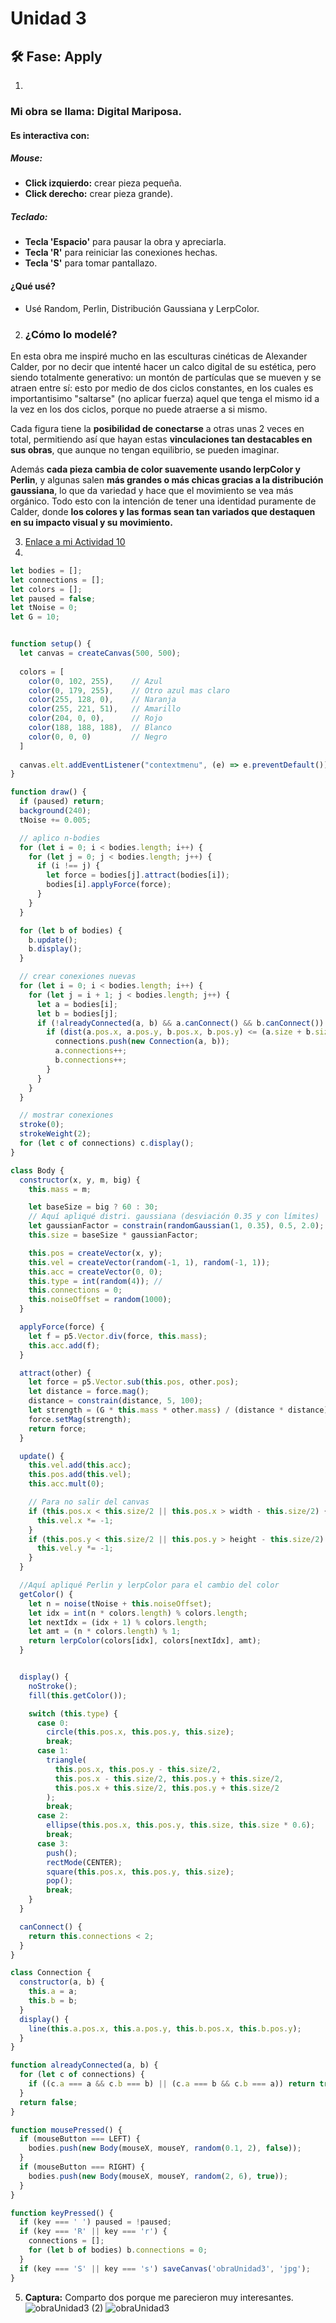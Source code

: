 # Unidad 3


## 🛠 Fase: Apply

1.
### Mi obra se llama: __Digital Mariposa.__

#### Es interactiva con:
##### Mouse:
- __Click izquierdo:__ crear pieza pequeña.
- __Click derecho:__ crear pieza grande).
##### Teclado:
- __Tecla 'Espacio'__ para pausar la obra y apreciarla.
- __Tecla 'R'__ para reiniciar las conexiones hechas.
- __Tecla 'S'__ para tomar pantallazo.

#### ¿Qué usé?
- Usé Random, Perlin, Distribución Gaussiana y LerpColor.

2. ### ¿Cómo lo modelé?
En esta obra me inspiré mucho en las esculturas cinéticas de Alexander Calder, por no decir que intenté hacer un calco digital de su estética, pero siendo totalmente generativo: un montón de partículas que se mueven y se atraen entre sí: esto por medio de dos ciclos constantes, en los cuales es importantisimo "saltarse" (no aplicar fuerza) aquel que tenga el mismo id a la vez en los dos ciclos, porque no puede atraerse a si mismo.

Cada figura tiene la __posibilidad de conectarse__ a otras unas 2 veces en total, permitiendo así que hayan estas __vinculaciones tan destacables en sus obras__, que aunque no tengan equilibrio, se pueden imaginar.

Además __cada pieza cambia de color suavemente usando lerpColor y Perlin__, y algunas salen __más grandes o más chicas gracias a la distribución gaussiana__, lo que da variedad y hace que el movimiento se vea más orgánico. Todo esto con la intención de tener una identidad puramente de Calder, donde __los colores y las formas sean tan variados que destaquen en su impacto visual y su movimiento.__

3. [Enlace a mi Actividad 10](https://editor.p5js.org/JuanJAreiza/sketches/-0WDvF4Xf)
4.
``` js
let bodies = [];
let connections = [];
let colors = [];
let paused = false;
let tNoise = 0;
let G = 10;


function setup() {
  let canvas = createCanvas(500, 500);
  
  colors = [
    color(0, 102, 255),    // Azul
    color(0, 179, 255),    // Otro azul mas claro
    color(255, 128, 0),    // Naranja
    color(255, 221, 51),   // Amarillo
    color(204, 0, 0),      // Rojo
    color(188, 188, 188),  // Blanco
    color(0, 0, 0)         // Negro
  ]
  
  canvas.elt.addEventListener("contextmenu", (e) => e.preventDefault());
}

function draw() {
  if (paused) return;
  background(240);
  tNoise += 0.005;

  // aplico n-bodies
  for (let i = 0; i < bodies.length; i++) {
    for (let j = 0; j < bodies.length; j++) {
      if (i !== j) {
        let force = bodies[j].attract(bodies[i]);
        bodies[i].applyForce(force);
      }
    }
  }

  for (let b of bodies) {
    b.update();
    b.display();
  }

  // crear conexiones nuevas
  for (let i = 0; i < bodies.length; i++) {
    for (let j = i + 1; j < bodies.length; j++) {
      let a = bodies[i];
      let b = bodies[j];
      if (!alreadyConnected(a, b) && a.canConnect() && b.canConnect()) {
        if (dist(a.pos.x, a.pos.y, b.pos.x, b.pos.y) <= (a.size + b.size) / 2) {
          connections.push(new Connection(a, b));
          a.connections++;
          b.connections++;
        }
      }
    }
  }

  // mostrar conexiones
  stroke(0);
  strokeWeight(2);
  for (let c of connections) c.display();
}

class Body {
  constructor(x, y, m, big) {
    this.mass = m;

    let baseSize = big ? 60 : 30;
    // Aquí apliqué distri. gaussiana (desviación 0.35 y con límites)
    let gaussianFactor = constrain(randomGaussian(1, 0.35), 0.5, 2.0);
    this.size = baseSize * gaussianFactor;

    this.pos = createVector(x, y);
    this.vel = createVector(random(-1, 1), random(-1, 1));
    this.acc = createVector(0, 0);
    this.type = int(random(4)); //
    this.connections = 0;
    this.noiseOffset = random(1000);
  }

  applyForce(force) {
    let f = p5.Vector.div(force, this.mass);
    this.acc.add(f);
  }

  attract(other) {
    let force = p5.Vector.sub(this.pos, other.pos);
    let distance = force.mag();
    distance = constrain(distance, 5, 100);
    let strength = (G * this.mass * other.mass) / (distance * distance);
    force.setMag(strength);
    return force;
  }

  update() {
    this.vel.add(this.acc);
    this.pos.add(this.vel);
    this.acc.mult(0);

    // Para no salir del canvas
    if (this.pos.x < this.size/2 || this.pos.x > width - this.size/2) {
      this.vel.x *= -1;
    }
    if (this.pos.y < this.size/2 || this.pos.y > height - this.size/2) {
      this.vel.y *= -1;
    }
  }

  //Aquí apliqué Perlin y lerpColor para el cambio del color
  getColor() {
    let n = noise(tNoise + this.noiseOffset);
    let idx = int(n * colors.length) % colors.length;
    let nextIdx = (idx + 1) % colors.length;
    let amt = (n * colors.length) % 1;
    return lerpColor(colors[idx], colors[nextIdx], amt);
  }


  display() {
    noStroke();
    fill(this.getColor());

    switch (this.type) {
      case 0:
        circle(this.pos.x, this.pos.y, this.size);
        break;
      case 1:
        triangle(
          this.pos.x, this.pos.y - this.size/2,
          this.pos.x - this.size/2, this.pos.y + this.size/2,
          this.pos.x + this.size/2, this.pos.y + this.size/2
        );
        break;
      case 2:
        ellipse(this.pos.x, this.pos.y, this.size, this.size * 0.6);
        break;
      case 3:
        push();
        rectMode(CENTER);
        square(this.pos.x, this.pos.y, this.size);
        pop();
        break;
    }
  }

  canConnect() {
    return this.connections < 2;
  }
}

class Connection {
  constructor(a, b) {
    this.a = a;
    this.b = b;
  }
  display() {
    line(this.a.pos.x, this.a.pos.y, this.b.pos.x, this.b.pos.y);
  }
}

function alreadyConnected(a, b) {
  for (let c of connections) {
    if ((c.a === a && c.b === b) || (c.a === b && c.b === a)) return true;
  }
  return false;
}

function mousePressed() {
  if (mouseButton === LEFT) {
    bodies.push(new Body(mouseX, mouseY, random(0.1, 2), false));
  }
  if (mouseButton === RIGHT) {
    bodies.push(new Body(mouseX, mouseY, random(2, 6), true));
  }
}

function keyPressed() {
  if (key === ' ') paused = !paused;
  if (key === 'R' || key === 'r') {
    connections = [];
    for (let b of bodies) b.connections = 0;
  }
  if (key === 'S' || key === 's') saveCanvas('obraUnidad3', 'jpg');
}
```
5. __Captura:__
Comparto dos porque me parecieron muy interesantes.
![obraUnidad3 (2)](https://github.com/user-attachments/assets/2daa4f0e-ab2f-4e50-ae13-b38a47cd9cd0)
![obraUnidad3](https://github.com/user-attachments/assets/ef567305-1667-446a-9a11-2ec1ef6e0b54)

